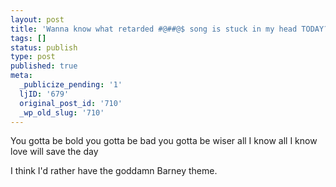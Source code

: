 ```yaml
---
layout: post
title: 'Wanna know what retarded #@##@$ song is stuck in my head TODAY?!'
tags: []
status: publish
type: post
published: true
meta:
  _publicize_pending: '1'
  ljID: '679'
  original_post_id: '710'
  _wp_old_slug: '710'
---
```

You gotta be bold
you gotta be bad
you gotta be wiser
all I know
all I know
love will save the day

I think I'd rather have the goddamn Barney theme.
